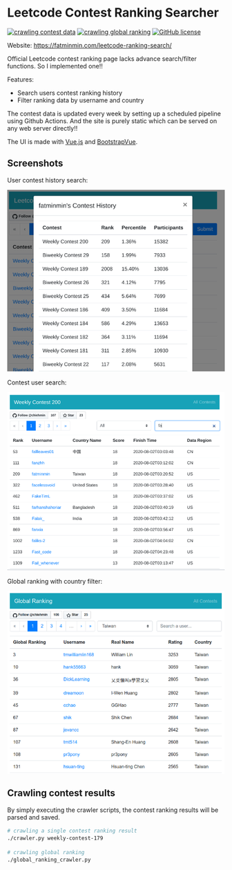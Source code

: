 # Leetcode Contest Ranking Searcher

[![crawling contest data](https://github.com/chiehmin/leetcode-ranking-search/workflows/crawling%20contest%20data/badge.svg)](https://github.com/chiehmin/leetcode-ranking-search/actions?query=workflow%3A%22crawling+contest+data%22)
[![crawling global ranking](https://github.com/chiehmin/leetcode-ranking-search/workflows/crawling%20global%20ranking/badge.svg)](https://github.com/chiehmin/leetcode-ranking-search/actions?query=workflow%3A%22crawling+global+ranking%22)
[![GitHub license](https://img.shields.io/github/license/chiehmin/leetcode-ranking-search)](https://github.com/chiehmin/leetcode-ranking-search/blob/master/LICENSE)

Website: https://fatminmin.com/leetcode-ranking-search/

Official Leetcode contest ranking page lacks advance search/filter functions. So I implemented one!!

Features:

- Search users contest ranking history
- Filter ranking data by username and country

The contest data is updated every week by setting up a scheduled pipeline using Github Actions. And the site is purely static which can be served on any web server directly!!

The UI is made with [Vue.js](https://vuejs.org/) and [BootstrapVue](https://bootstrap-vue.js.org/).

## Screenshots

User contest history search:

![user_contest_history](images/user_contest_history.png)

Contest user search:

![user_search](images/user_search.png)

Global ranking with country filter:

![global_ranking](images/global_ranking.png)

## Crawling contest results

By simply executing the crawler scripts, the contest ranking results will be parsed and saved.

```sh
# crawling a single contest ranking result
./crawler.py weekly-contest-179

# crawling global ranking
./global_ranking_crawler.py
```